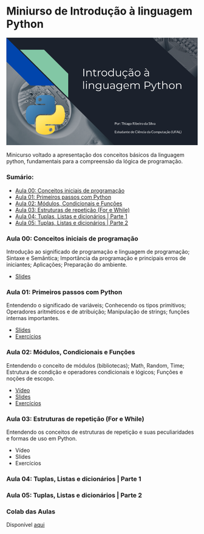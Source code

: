 # Miniurso de Introdução à linguagem Python

![capa](doc/capa.png)

Minicurso voltado a apresentação dos conceitos básicos da linguagem python, fundamentais para a compreensão da lógica de programação.

### Sumário:

- [Aula 00: Conceitos iniciais de programação](#aula-00-conceitos-iniciais-de-programação)
- [Aula 01: Primeiros passos com Python](#aula-01-primeiros-passos-com-python)
- [Aula 02: Módulos, Condicionais e Funções](#aula-02-módulos-condicionais-e-funções)
- [Aula 03: Estruturas de repetição (For e While)](#aula-03-estruturas-de-repetição-for-e-while)
- [Aula 04: Tuplas, Listas e dicionários | Parte 1](#aula-04-tuplas-listas-e-dicionários--parte-1)
- [Aula 05: Tuplas, Listas e dicionários | Parte 2](#aula-05-tuplas-listas-e-dicionários--parte-2)

### Aula 00: Conceitos iniciais de programação

Introdução ao significado de programação e linguagem de programação; Sintaxe e Semântica; Importância da programação e principais erros de iniciantes; Aplicações; Preparação do ambiente.

- [Slides](Aula_0/slide.pdf)

### Aula 01: Primeiros passos com Python

Entendendo o significado de variáveis; Conhecendo os tipos primitivos; Operadores aritméticos e de atribuição; Manipulação de strings; funções internas importantes.

- [Slides](/Aula_1/slide.pdf)
- [Exercícios](https://docs.google.com/document/d/1iAiZkwRIG9Do8VocORGxXQayb_zMcBiIOOafxmPq1OM/edit?usp=sharing)

### Aula 02: Módulos, Condicionais e Funções

Entendendo o conceito de módulos (bibliotecas); Math, Random, Time; Estrutura de condição e operadores condicionais e lógicos; Funções e noções de escopo.

- [Vídeo](https://drive.google.com/file/d/1gNQYI6I21FHckfe2dJaQ6H1ILJquT4rH/view?usp=share_link)
- [Slides](/Aula_2/slide.pdf)
- [Exercícios](https://docs.google.com/document/d/1KQ1tclyZ672e_DE8dyOM06YEqMgwMdEPTX4OL3Y-KIk/edit?usp=sharing)

### Aula 03: Estruturas de repetição (For e While)

Entendendo os conceitos de estruturas de repetição e suas peculiaridades e formas de uso em Python.

- Vídeo
- Slides
- Exercícios

### Aula 04: Tuplas, Listas e dicionários | Parte 1

### Aula 05: Tuplas, Listas e dicionários | Parte 2

### Colab das Aulas

Disponível [aqui](https://colab.research.google.com/drive/1wwKNSZr9MUzynch6EiYc11_27b4YKvUO?usp=sharing)
